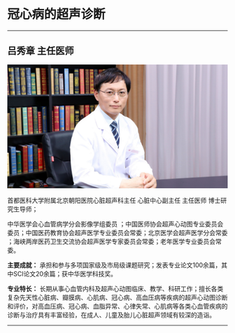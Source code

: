 # 冠心病的超声诊断

---

## 吕秀章 主任医师

![1679375023469](image/c06_023/1679375023469.png)

首都医科大学附属北京朝阳医院心脏超声科主任 心脏中心副主任 主任医师 博士研究生导师；

中华医学会心血管病学分会影像学组委员 ；中国医师协会超声心动图专业委员会委员；中国医药教育协会超声医学专业委员会常委；北京医学会超声医学分会常委 ；海峡两岸医药卫生交流协会超声医学专家委员会常委；老年医学专业委员会常委。


**主要成就：** 承担和参与多项国家级及市局级课题研究；发表专业论文100余篇，其中SCI论文20余篇；获中华医学科技奖。


**专业特长：** 长期从事心血管内科及超声心动图临床、教学、科研工作；擅长各类复杂先天性心脏病、瓣膜病、心肌病、冠心病、高血压病等疾病的超声心动图诊断和评价，对高血压病、冠心病、血脂异常、心律失常、心肌病等各类心血管疾病的诊断与治疗具有丰富经验，在成人、儿童及胎儿心脏超声领域有较深的造诣。

---
